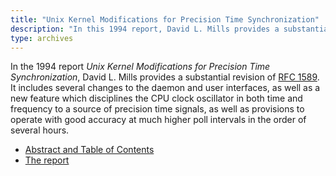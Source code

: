 ```yaml
---
title: "Unix Kernel Modifications for Precision Time Synchronization"
description: "In this 1994 report, David L. Mills provides a substantial revision of RFC-1589, A Kernel Model for Precision Timekeeping."
type: archives
---
```


In the 1994 report _Unix Kernel Modifications for Precision
Time Synchronization_, David L. Mills  provides a substantial revision of [RFC 1589](https://www.rfc-editor.org/rfc/rfc1589.html). It includes several changes to the daemon and user interfaces, as well as a new feature which disciplines the CPU clock oscillator in both time and frequency to a source of precision time signals, as well as provisions to operate with good accuracy at much higher poll intervals in the order of several hours.

* [Abstract and Table of Contents](/reflib/reports/kern/kerna.pdf)
* [The report](/reflib/reports/kern/kernb.pdf)

<br>